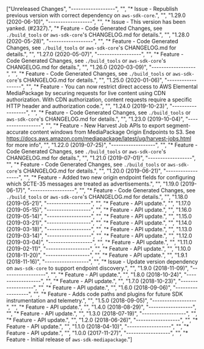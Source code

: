 ["Unreleased Changes", "------------------", "", "* Issue - Republish previous version with correct dependency on `aws-sdk-core`.", "", "1.29.0 (2020-06-10)", "------------------", "", "* Issue - This version has been yanked. (#2327).", "* Feature - Code Generated Changes, see `./build_tools` or `aws-sdk-core`'s CHANGELOG.md for details.", "", "1.28.0 (2020-05-28)", "------------------", "", "* Feature - Code Generated Changes, see `./build_tools` or `aws-sdk-core`'s CHANGELOG.md for details.", "", "1.27.0 (2020-05-07)", "------------------", "", "* Feature - Code Generated Changes, see `./build_tools` or `aws-sdk-core`'s CHANGELOG.md for details.", "", "1.26.0 (2020-03-09)", "------------------", "", "* Feature - Code Generated Changes, see `./build_tools` or `aws-sdk-core`'s CHANGELOG.md for details.", "", "1.25.0 (2020-01-06)", "------------------", "", "* Feature - You can now restrict direct access to AWS Elemental MediaPackage by securing requests for live content using CDN authorization. With CDN authorization, content requests require a specific HTTP header and authorization code.", "", "1.24.0 (2019-10-23)", "------------------", "", "* Feature - Code Generated Changes, see `./build_tools` or `aws-sdk-core`'s CHANGELOG.md for details.", "", "1.23.0 (2019-10-04)", "------------------", "", "* Feature - New Harvest Job APIs to export segment-accurate content windows from MediaPackage Origin Endpoints to S3. See https://docs.aws.amazon.com/mediapackage/latest/ug/harvest-jobs.html for more info", "", "1.22.0 (2019-07-25)", "------------------", "", "* Feature - Code Generated Changes, see `./build_tools` or `aws-sdk-core`'s CHANGELOG.md for details.", "", "1.21.0 (2019-07-01)", "------------------", "", "* Feature - Code Generated Changes, see `./build_tools` or `aws-sdk-core`'s CHANGELOG.md for details.", "", "1.20.0 (2019-06-21)", "------------------", "", "* Feature - Added two new origin endpoint fields for configuring which SCTE-35 messages are treated as advertisements.", "", "1.19.0 (2019-06-17)", "------------------", "", "* Feature - Code Generated Changes, see `./build_tools` or `aws-sdk-core`'s CHANGELOG.md for details.", "", "1.18.0 (2019-05-21)", "------------------", "", "* Feature - API update.", "", "1.17.0 (2019-05-15)", "------------------", "", "* Feature - API update.", "", "1.16.0 (2019-05-14)", "------------------", "", "* Feature - API update.", "", "1.15.0 (2019-03-21)", "------------------", "", "* Feature - API update.", "", "1.14.0 (2019-03-18)", "------------------", "", "* Feature - API update.", "", "1.13.0 (2019-03-14)", "------------------", "", "* Feature - API update.", "", "1.12.0 (2019-03-04)", "------------------", "", "* Feature - API update.", "", "1.11.0 (2019-02-11)", "------------------", "", "* Feature - API update.", "", "1.10.0 (2018-11-20)", "------------------", "", "* Feature - API update.", "", "1.9.1 (2018-11-16)", "------------------", "", "* Issue - Update version dependency on `aws-sdk-core` to support endpoint discovery.", "", "1.9.0 (2018-11-09)", "------------------", "", "* Feature - API update.", "", "1.8.0 (2018-10-24)", "------------------", "", "* Feature - API update.", "", "1.7.0 (2018-10-23)", "------------------", "", "* Feature - API update.", "", "1.6.0 (2018-09-06)", "------------------", "", "* Feature - Adds code paths and plugins for future SDK instrumentation and telemetry.", "", "1.5.0 (2018-09-05)", "------------------", "", "* Feature - API update.", "", "1.4.0 (2018-08-29)", "------------------", "", "* Feature - API update.", "", "1.3.0 (2018-07-19)", "------------------", "", "* Feature - API update.", "", "1.2.0 (2018-06-26)", "------------------", "", "* Feature - API update.", "", "1.1.0 (2018-04-10)", "------------------", "", "* Feature - API update.", "", "1.0.0 (2017-11-27)", "------------------", "", "* Feature - Initial release of `aws-sdk-mediapackage`."]